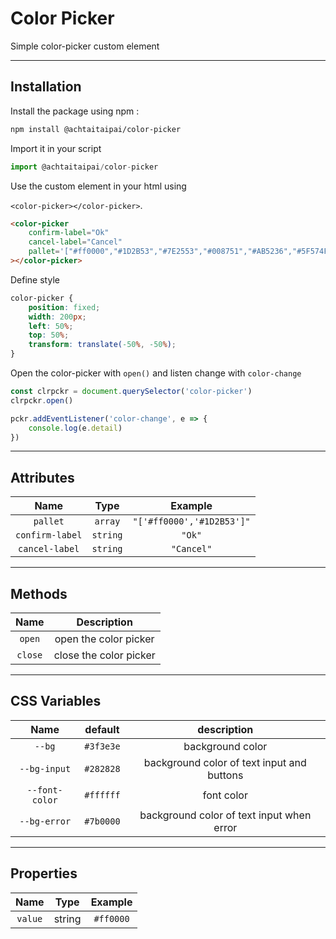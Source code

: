 # Color Picker

Simple color-picker custom element

---

## Installation

Install the package using npm :

```bash
npm install @achtaitaipai/color-picker
```

Import it in your script

```js
import @achtaitaipai/color-picker
```

Use the custom element in your html using

`<color-picker></color-picker>`.

```html
<color-picker
	confirm-label="Ok"
	cancel-label="Cancel"
	pallet='["#ff0000","#1D2B53","#7E2553","#008751","#AB5236","#5F574F","#C2C3C7","#FFF1E8","#FF004D","#FFA300","#FFEC27","#00E436","#29ADFF","#83769C","#FF77A8","#FFCCAA"]'
></color-picker>
```

Define style

```css
color-picker {
	position: fixed;
	width: 200px;
	left: 50%;
	top: 50%;
	transform: translate(-50%, -50%);
}
```

Open the color-picker with `open()` and listen change with `color-change`

```js
const clrpckr = document.querySelector('color-picker')
clrpckr.open()

pckr.addEventListener('color-change', e => {
	console.log(e.detail)
})
```

---

## Attributes

|      Name       |   Type   |          Example          |
| :-------------: | :------: | :-----------------------: |
|    `pallet`     | `array`  | `"['#ff0000','#1D2B53']"` |
| `confirm-label` | `string` |          `"Ok"`           |
| `cancel-label`  | `string` |        `"Cancel"`         |

---

## Methods

|  Name   |      Description       |
| :-----: | :--------------------: |
| `open`  | open the color picker  |
| `close` | close the color picker |

---

## CSS Variables

|      Name      |  default  |                description                 |
| :------------: | :-------: | :----------------------------------------: |
|     `--bg`     | `#3f3e3e` |              background color              |
|  `--bg-input`  | `#282828` | background color of text input and buttons |
| `--font-color` | `#ffffff` |                 font color                 |
|  `--bg-error`  | `#7b0000` | background color of text input when error  |

---

## Properties

|  Name   |  Type  |  Example  |
| :-----: | :----: | :-------: |
| `value` | string | `#ff0000` |
